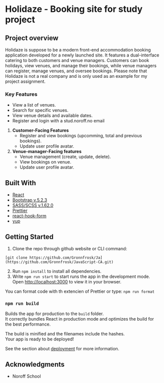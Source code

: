 # Holidaze - Booking site for study project

## Project overview
Holidaze is suppose to be a modern front-end accommodation booking application developed for a newly launched site. It features a dual-interface catering to both customers and venue managers. Customers can book holidays, view venues, and manage their bookings, while venue managers can register, manage venues, and oversee bookings. Please note that Holidaze is not a real company and is only used as an example for my project assignment.
 
 ### Key Features
- View a list of venues.
- Search for specific venues.
- View venue details and available dates.
- Register and login with a stud.noroff.no email
 1.	**Customer-Facing Features**
      - Register and view bookings (upcomming, total and previous bookings).
      - Update user profile avatar.
2.	**Venue-manager-Facing features**
      - Venue management (create, update, delete).
      - View bookings on venue.
      - Update user profile avatar.

## Built With

- [React](https://react.dev/)
- [Bootstrap v.5.2.3](https://getbootstrap.com)
- [SASS/SCSS v.1.62.0](https://sass-lang.com/)
- [Prettier](https://prettier.io/)
- [react-hook-form](https://www.npmjs.com/package/react-hook-form)
- [yup](https://www.npmjs.com/package/yup)

## Getting Started
1. Clone the repo through github website or CLI command:
```
[git clone https://github.com/Gronnfrosk/Ja](https://github.com/Gronnfrosk/JavaScript-CA.git)
```
2. Run ```npm install``` to install all dependencies.
3. Write ```npm run start``` to start runs the app in the development mode.
Open [http://localhost:3000](http://localhost:3000) to view it in your browser.

You can format code with th extencien of Prettier or type:
 ```npm run format```

### `npm run build`

Builds the app for production to the `build` folder.\
It correctly bundles React in production mode and optimizes the build for the best performance.

The build is minified and the filenames include the hashes.\
Your app is ready to be deployed!

See the section about [deployment](https://facebook.github.io/create-react-app/docs/deployment) for more information.


## Acknowledgments
- Noroff School

